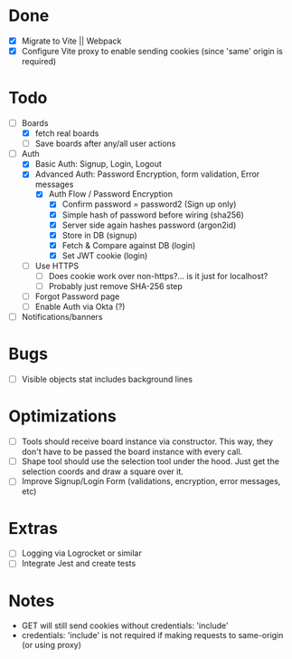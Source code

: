 # Done

- [x] Migrate to Vite || Webpack
- [x] Configure Vite proxy to enable sending cookies (since 'same' origin is required)

# Todo

- [ ] Boards
  - [x] fetch real boards
  - [ ] Save boards after any/all user actions
- [ ] Auth
  - [x] Basic Auth: Signup, Login, Logout
  - [x] Advanced Auth: Password Encryption, form validation, Error messages
    - [x] Auth Flow / Password Encryption
      - [x] Confirm password = password2 (Sign up only)
      - [x] Simple hash of password before wiring (sha256)
      - [x] Server side again hashes password (argon2id)
      - [x] Store in DB (signup)
      - [x] Fetch & Compare against DB (login)
      - [x] Set JWT cookie (login)
  - [ ] Use HTTPS
    - [ ] Does cookie work over non-https?... is it just for localhost?
    - [ ] Probably just remove SHA-256 step
  - [ ] Forgot Password page
  - [ ] Enable Auth via Okta (?)
- [ ] Notifications/banners

# Bugs

- [ ] Visible objects stat includes background lines

# Optimizations

- [ ] Tools should receive board instance via constructor. This way, they don't have to be passed the board instance with every call.
- [ ] Shape tool should use the selection tool under the hood. Just get the selection coords and draw a square over it.
- [ ] Improve Signup/Login Form (validations, encryption, error messages, etc)

# Extras

- [ ] Logging via Logrocket or similar
- [ ] Integrate Jest and create tests

# Notes

- GET will still send cookies without credentials: 'include'
- credentials: 'include' is not required if making requests to same-origin (or using proxy)
